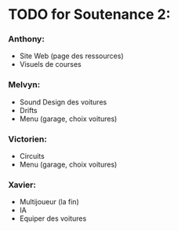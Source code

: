 # TODO for Soutenance 2:

### Anthony:
  - Site Web (page des ressources)
  - Visuels de courses

### Melvyn:
  - Sound Design des voitures
  - Drifts
  - Menu (garage, choix voitures)

### Victorien:
  - Circuits
  - Menu (garage, choix voitures)

### Xavier:
  - Multijoueur (la fin)
  - IA
  - Equiper des voitures
